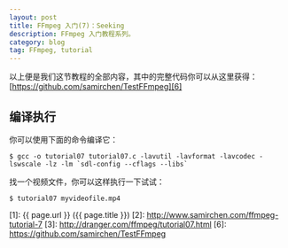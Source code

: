 ```yaml
---
layout: post
title: FFmpeg 入门(7)：Seeking
description: FFmpeg 入门教程系列。
category: blog
tag: FFmpeg, tutorial
---
```






以上便是我们这节教程的全部内容，其中的完整代码你可以从这里获得：[https://github.com/samirchen/TestFFmpeg][6]

## 编译执行

你可以使用下面的命令编译它：

```
$ gcc -o tutorial07 tutorial07.c -lavutil -lavformat -lavcodec -lswscale -lz -lm `sdl-config --cflags --libs`
```

找一个视频文件，你可以这样执行一下试试：

```
$ tutorial07 myvideofile.mp4
```





[SamirChen]: http://www.samirchen.com "SamirChen"
[1]: {{ page.url }} ({{ page.title }})
[2]: http://www.samirchen.com/ffmpeg-tutorial-7
[3]: http://dranger.com/ffmpeg/tutorial07.html
[6]: https://github.com/samirchen/TestFFmpeg